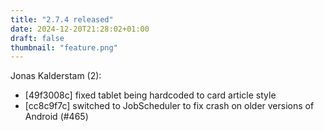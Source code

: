 ```yaml
---
title: "2.7.4 released"
date: 2024-12-20T21:28:02+01:00
draft: false
thumbnail: "feature.png"
---
```


Jonas Kalderstam (2):
  * [49f3008c] fixed tablet being hardcoded to card article style
  * [cc8c9f7c] switched to JobScheduler to fix crash on older versions of
         Android (#465)

